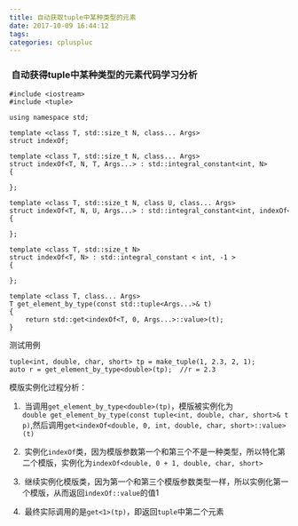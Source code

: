 ```yaml
---
title: 自动获取tuple中某种类型的元素
date: 2017-10-09 16:44:12
tags:
categories: cpluspluc
---
```

###  自动获得tuple中某种类型的元素代码学习分析

```
#include <iostream>
#include <tuple>

using namespace std;

template <class T, std::size_t N, class... Args>
struct indexOf;

template <class T, std::size_t N, class... Args>
struct indexOf<T, N, T, Args...> : std::integral_constant<int, N>
{

};

template <class T, std::size_t N, class U, class... Args>
struct indexOf<T, N, U, Args...> : std::integral_constant<int, indexOf<T, N + 1, Args...>::value>
{

};

template <class T, std::size_t N>
struct indexOf<T, N> : std::integral_constant < int, -1 >
{

};

template <class T, class... Args>
T get_element_by_type(const std::tuple<Args...>& t)
{
    return std::get<indexOf<T, 0, Args...>::value>(t);
}
```

测试用例
```
tuple<int, double, char, short> tp = make_tuple(1, 2.3, 2, 1);
auto r = get_element_by_type<double>(tp);  //r = 2.3
```

模版实例化过程分析：
1.  当调用`get_element_by_type<double>(tp)`，模版被实例化为`double get_element_by_type(const tuple<int, double, char, short>& tp)`,然后调用`get<indexOf<double, 0, int, double, char, short>::value>(t)`

2.  实例化`indexOf`类，因为模版参数第一个和第三个不是一种类型，所以特化第二个模版，实例化为`indexOf<double, 0 + 1, double, char, short>`

3.  继续实例化模版类，因为第一个和第三个模版参数类型一样，所以实例化第一个模版，从而返回`indexOf::value`的值1

4.  最终实际调用的是`get<1>(tp)`，即返回`tuple`中第二个元素
